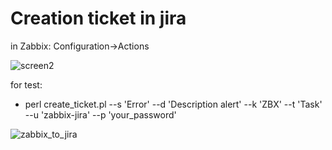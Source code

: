 # Creation ticket in jira

in Zabbix:
Configuration->Actions

![screen2](https://cloud.githubusercontent.com/assets/12140221/23649589/8e9264ba-0351-11e7-815c-b53faa308a15.PNG)



for test:
- perl create_ticket.pl --s 'Error' --d 'Description alert' --k 'ZBX' --t 'Task' --u 'zabbix-jira' --p 'your_password'

![zabbix_to_jira](https://cloud.githubusercontent.com/assets/12140221/22619338/703059e4-eb25-11e6-8887-fdea6a058ed8.PNG)
